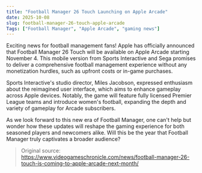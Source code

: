 ```yaml
---
title: "Football Manager 26 Touch Launching on Apple Arcade"
date: 2025-10-08
slug: football-manager-26-touch-apple-arcade
Tags: ["Football Manager", "Apple Arcade", "gaming news"]
---
```


Exciting news for football management fans! Apple has officially announced that Football Manager 26 Touch will be available on Apple Arcade starting November 4. This mobile version from Sports Interactive and Sega promises to deliver a comprehensive football management experience without any monetization hurdles, such as upfront costs or in-game purchases.

Sports Interactive's studio director, Miles Jacobson, expressed enthusiasm about the reimagined user interface, which aims to enhance gameplay across Apple devices. Notably, the game will feature fully licensed Premier League teams and introduce women's football, expanding the depth and variety of gameplay for Arcade subscribers.

As we look forward to this new era of Football Manager, one can't help but wonder how these updates will reshape the gaming experience for both seasoned players and newcomers alike. Will this be the year that Football Manager truly captivates a broader audience?

> Original source: https://www.videogameschronicle.com/news/football-manager-26-touch-is-coming-to-apple-arcade-next-month/